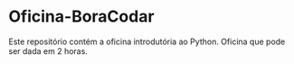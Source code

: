 # Oficina-BoraCodar
Este repositório contém a oficina introdutória ao Python. Oficina que pode ser dada em 2 horas.
